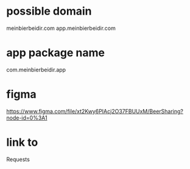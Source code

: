 
# possible domain

meinbierbeidir.com
app.meinbierbeidir.com

# app package name

com.meinbierbeidir.app

# figma

<https://www.figma.com/file/xt2Kwy6PIAcj2O37FBUUxM/BeerSharing?node-id=0%3A1>

# link to

<Link to="/requests">Requests</Link>
